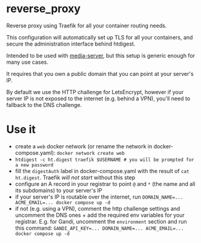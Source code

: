 # reverse_proxy


Reverse proxy using Traefik for all your container routing needs.

This configuration will automatically set up TLS for all your containers, and secure the administration interface behind htdigest.

Intended to be used with [media-server](https://github.com/420m/media-server/), but this setup is generic enough for many use cases.

It requires that you own a public domain that you can point at your server's IP.

By default we use the HTTP challenge for LetsEncrypt, however if your server IP is not exposed to the internet (e.g. behind a VPN), you'll need to fallback to the DNS challenge.

# Use it

- create a `web` docker network (or rename the network in docker-compose.yaml): `docker network create web`
- `htdigest -c ht.digest traefik $USERNAME # you will be prompted for a new password`
- fill the `digestAuth` label in docker-compose.yaml with the result of `cat ht.digest`. Traefik *will not start* without this step
- configure an A record in your registrar to point `@` and `*` (the name and all its subdomains) to your server's IP
- if your server's IP is routable over the internet, run `DOMAIN_NAME=... ACME_EMAIL=... docker compose up -d`
- if not (e.g. using a VPN), comment the http challenge settings and uncomment the DNS ones + add the required env variables for your registrar. E.g. for Gandi, uncomment the `environment` section and run this command: `GANDI_API_KEY=... DOMAIN_NAME=... ACME_EMAIL=... docker compose up -d`
